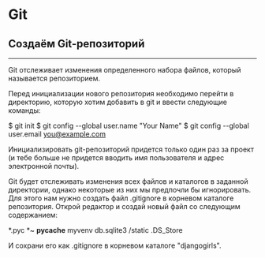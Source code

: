 # Git
## Создаём Git-репозиторий
---
Git отслеживает изменения определенного набора файлов, который называется репозиторием.

Перед инициализации нового репозитория необходимо перейти в директорию, которую хотим добавить в git и ввести следующие команды: 

$ git init
$ git config --global user.name "Your Name"
$ git config --global user.email you@example.com

Инициализировать git-репозиторий придется только один раз за проект (и тебе больше не придется вводить имя пользователя и адрес электронной почты).

Git будет отслеживать изменения всех файлов и каталогов в заданной директории, однако некоторые из них мы предпочли бы игнорировать. Для этого нам нужно создать файл .gitignore в корневом каталоге репозитория. Открой редактор и создай новый файл со следующим содержанием:

*.pyc
*~
__pycache__
myvenv
db.sqlite3
/static
.DS_Store

И сохрани его как .gitignore в корневом каталоге "djangogirls".



